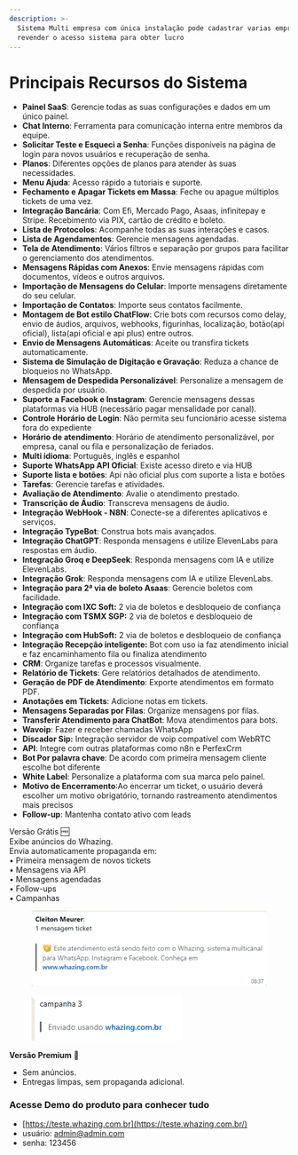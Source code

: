```yaml
---
description: >-
  Sistema Multi empresa com única instalação pode cadastrar varias empresas e
  revender o acesso sistema para obter lucro
---
```


# Principais Recursos do Sistema

* **Painel SaaS**: Gerencie todas as suas configurações e dados em um único painel.
* **Chat Interno**: Ferramenta para comunicação interna entre membros da equipe.
* **Solicitar Teste e Esqueci a Senha**: Funções disponíveis na página de login para novos usuários e recuperação de senha.
* **Planos**: Diferentes opções de planos para atender às suas necessidades.
* **Menu Ajuda**: Acesso rápido a tutoriais e suporte.
* **Fechamento e Apagar Tickets em Massa**: Feche ou apague múltiplos tickets de uma vez.
* **Integração Bancária**: Com Efi, Mercado Pago, Asaas, infinitepay e Stripe. Recebimento via PIX, cartão de crédito e boleto.
* **Lista de Protocolos**: Acompanhe todas as suas interações e casos.
* **Lista de Agendamentos**: Gerencie mensagens agendadas.
* **Tela de Atendimento**: Vários filtros e separação por grupos para facilitar o gerenciamento dos atendimentos.
* **Mensagens Rápidas com Anexos**: Envie mensagens rápidas com documentos, vídeos e outros arquivos.
* **Importação de Mensagens do Celular**: Importe mensagens diretamente do seu celular.
* **Importação de Contatos**: Importe seus contatos facilmente.
* **Montagem de Bot estilo ChatFlow**: Crie bots com recursos como delay, envio de áudios, arquivos, webhooks, figurinhas, localização, botão(api oficial), lista(api oficial e api plus) entre outros.
* **Envio de Mensagens Automáticas**: Aceite ou transfira tickets automaticamente.
* **Sistema de Simulação de Digitação e Gravação**: Reduza a chance de bloqueios no WhatsApp.
* **Mensagem de Despedida Personalizável**: Personalize a mensagem de despedida por usuário.
* **Suporte a Facebook e Instagram**: Gerencie mensagens dessas plataformas via HUB (necessário pagar mensalidade por canal).
* **Controle Horário de Login**: Não permita seu funcionário acesse sistema fora do expediente
* **Horário de atendimento**: Horário de atendimento personalizável, por empresa, canal ou fila e personalização de feriados.
* **Multi idioma**: Português, inglês e espanhol
* **Suporte WhatsApp API Oficial**: Existe acesso direto e via HUB
* **Suporte lista e botões**: Api não oficial plus com suporte a lista e botões
* **Tarefas**: Gerencie tarefas e atividades.
* **Avaliação de Atendimento**: Avalie o atendimento prestado.
* **Transcrição de Áudio**: Transcreva mensagens de áudio.
* **Integração WebHook - N8N**: Conecte-se a diferentes aplicativos e serviços.
* **Integração TypeBot**: Construa bots mais avançados.
* **Integração ChatGPT**: Responda mensagens e utilize ElevenLabs para respostas em áudio.
* **Integração Groq e DeepSeek**: Responda mensagens com IA e utilize ElevenLabs.
* **Integração Grok**: Responda mensagens com IA e utilize ElevenLabs.
* **Integração para 2ª via de boleto Asaas**: Gerencie boletos com facilidade.
* **Integração com IXC Soft:** 2 via de boletos e desbloqueio de confiança
* **Integração com TSMX SGP:** 2 via de boletos e desbloqueio de confiança
* **Integração com HubSoft:** 2 via de boletos e desbloqueio de confiança
* **Integração Recepção inteligente:** Bot com uso ia faz atendimento inicial e faz encaminhamento fila ou finaliza atendimento
* **CRM**: Organize tarefas e processos visualmente.
* **Relatório de Tickets**: Gere relatórios detalhados de atendimento.
* **Geração de PDF de Atendimento**: Exporte atendimentos em formato PDF.
* **Anotações em Tickets**: Adicione notas em tickets.
* **Mensagens Separadas por Filas**: Organize mensagens por filas.
* **Transferir Atendimento para ChatBot**: Mova atendimentos para bots.
* **Wavoip**: Fazer e receber chamadas WhatsApp
* **Discador Sip:** Integração servidor de voip compatível com WebRTC
* **API**: Integre com outras plataformas como n8n e PerfexCrm
* **Bot Por palavra chave**: De acordo com primeira mensagem cliente escolhe bot diferente
* **White Label**: Personalize a plataforma com sua marca pelo painel.
* **Motivo de Encerramento**:Ao encerrar um ticket, o usuário deverá escolher um motivo obrigatório, tornando rastreamento atendimentos mais precisos
* **Follow-up**: Mantenha contato ativo com leads



Versão Grátis 🆓\
Exibe anúncios do Whazing.\
Envia automaticamente propaganda em:\
• Primeira mensagem de novos tickets\
• Mensagens via API\
• Mensagens agendadas\
• Follow-ups\
• Campanhas

<figure><img src=".gitbook/assets/image (1) (1) (1).png" alt=""><figcaption></figcaption></figure>

<figure><img src=".gitbook/assets/image (2) (1) (1).png" alt=""><figcaption></figcaption></figure>

**Versão Premium** 💎

* Sem anúncios.
* Entregas limpas, sem propaganda adicional.



### Acesse Demo do produto para conhecer tudo

* [https://teste.whazing.com.br](https://teste.whazing.com.br/)
* usuário: admin@admin.com
* senha: 123456
